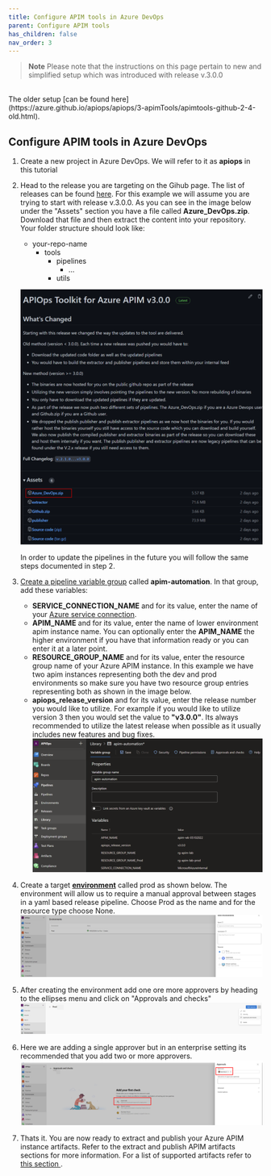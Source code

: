 ```yaml
---
title: Configure APIM tools in Azure DevOps
parent: Configure APIM tools
has_children: false
nav_order: 3
---
```


> **Note**
> Please note that the instructions on this page pertain to new and simplified setup which was introduced with release v.3.0.0
<br />
The older setup [can be found here](https://azure.github.io/apiops/apiops/3-apimTools/apimtools-github-2-4-old.html).



## Configure APIM tools in Azure DevOps

1. Create a new project in Azure DevOps. We will refer to it as **apiops** in this tutorial
2. Head to the release you are targeting on the Gihub page. The list of releases can be found [here](https://github.com/Azure/apiops/releases). For this example we will assume you are trying to start with release v.3.0.0.  As you can see in the image below under the "Assets" section you have a file called **Azure_DevOps.zip**. Download that file and then extract the content into your repository. Your folder structure should look like:
    - your-repo-name
        - tools
            - pipelines
                - ...
            - utils

    ![Github_Release](../../assets/images/Github_Release_Azure_Devops.png)

    In order to update the pipelines in the future you will follow the same steps documented in step 2.

3. [Create a pipeline variable group](https://docs.microsoft.com/en-us/azure/devops/pipelines/library/variable-groups?view=azure-devops&tabs=classic#create-a-variable-group) called **apim-automation**. In that group, add these variables:
    - **SERVICE_CONNECTION_NAME** and for its value, enter the name of your [Azure service connection](https://docs.microsoft.com/en-us/azure/devops/pipelines/library/service-endpoints?view=azure-devops&tabs=yaml).
    - **APIM_NAME** and for its value, enter the name of lower environment apim instance name. You can optionally enter the **APIM_NAME** the higher environment if you have that information ready or you can enter it at a later point.
    - **RESOURCE_GROUP_NAME** and for its value, enter the resource group name of your Azure APIM instance. In this example we have two apim instances representing both the dev and prod environments so make sure you have two resource group entries representing both as shown in the image below.
    - **apiops_release_version** and for its value, enter the release number you would like to utilize. For example if you would like to utilize version 3 then you would set the value to **"v3.0.0"**. Its always recommended to utilize the latest release when possible as it usually includes new features and bug fixes. 
![pipeline variable group](../../assets/images/variable_groups_new.png)
4. Create a target [**environment**](https://docs.microsoft.com/en-us/azure/devops/pipelines/process/environments?view=azure-devops) called prod as shown below. The environment will allow us to require a manual approval between stages in a yaml based release pipeline. Choose Prod as the name and for the resource type choose None. ![prod environment](../../assets/images/ado_prod_environment.png)
5. After creating the environment add one ore more approvers by heading to the ellipses menu and click on "Approvals and checks" ![prod environment approvals](../../assets/images/ado_prod_environment_approvals.png)
6. Here we are adding a single approver but in an enterprise setting its recommended that you add two or more approvers. ![prod environment approver](../../assets/images/ado_prod_environment_approver.png)
7. Thats it. You are now ready to extract and publish your Azure APIM instance artifacts. Refer to the extract and publish APIM artifacts sections for more information. For a list of supported artifacts refer to [this section ](https://azure.github.io/apiops/apiops/7-additionalTopics/apiops-7-3-supportedresources.html).